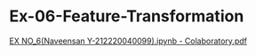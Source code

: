 # Ex-06-Feature-Transformation

[EX NO_6(Naveensan Y-212220040099).ipynb - Colaboratory.pdf](https://github.com/Naveensan123/Ex-06-Feature-Transformation/files/11418193/EX.NO_6.Naveensan.Y-212220040099.ipynb.-.Colaboratory.pdf)
